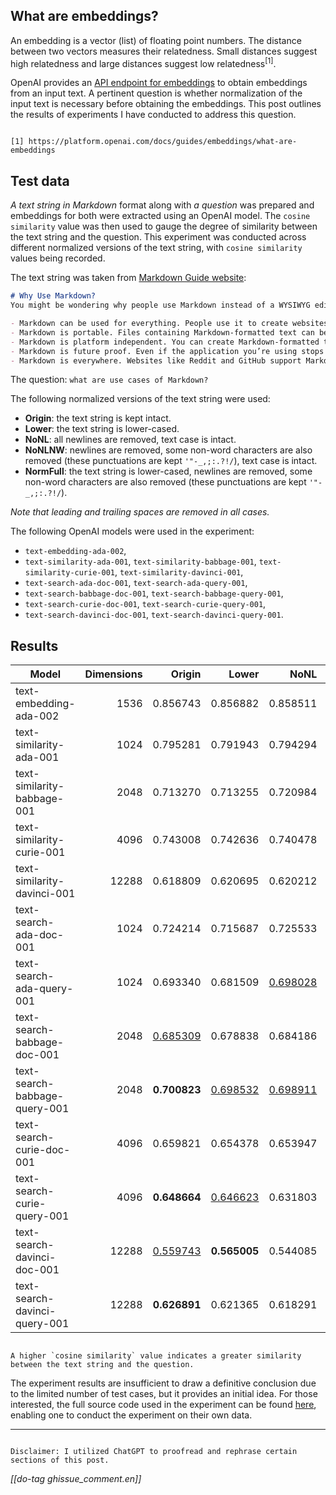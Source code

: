 ## What are embeddings?

An embedding is a vector (list) of floating point numbers. The distance between two vectors measures their relatedness. Small distances suggest high relatedness and large distances suggest low relatedness<sup>[1]</sup>.

OpenAI provides an [API endpoint for embeddings](https://platform.openai.com/docs/api-reference/embeddings) to obtain embeddings from an input text. A pertinent question is whether normalization of the input text is necessary before obtaining the embeddings. This post outlines the results of experiments I have conducted to address this question.

```bs-alert primary

[1] https://platform.openai.com/docs/guides/embeddings/what-are-embeddings
```

## Test data

_A text string in Markdown_ format along with _a question_ was prepared and embeddings for both were extracted using an OpenAI model. The `cosine similarity` value was then used to gauge the degree of similarity between the text string and the question. This experiment was conducted across different normalized versions of the text string, with `cosine similarity` values being recorded. 

The text string was taken from [Markdown Guide website](https://www.markdownguide.org/getting-started/#why-use-markdown):
```markdown
# Why Use Markdown?
You might be wondering why people use Markdown instead of a WYSIWYG editor. Why write with Markdown when you can press buttons in an interface to format your text? As it turns out, there are several reasons why people use Markdown instead of WYSIWYG editors.

- Markdown can be used for everything. People use it to create websites, documents, notes, books, presentations, email messages, and technical documentation.
- Markdown is portable. Files containing Markdown-formatted text can be opened using virtually any application. If you decide you don’t like the Markdown application you’re currently using, you can import your Markdown files into another Markdown application. That’s in stark contrast to word processing applications like Microsoft Word that lock your content into a proprietary file format.
- Markdown is platform independent. You can create Markdown-formatted text on any device running any operating system.
- Markdown is future proof. Even if the application you’re using stops working at some point in the future, you’ll still be able to read your Markdown-formatted text using a text editing application. This is an important consideration when it comes to books, university theses, and other milestone documents that need to be preserved indefinitely.
- Markdown is everywhere. Websites like Reddit and GitHub support Markdown, and lots of desktop and web-based applications support it.
```

The question: `what are use cases of Markdown?`

The following normalized versions of the text string were used:
- **Origin**: the text string is kept intact.
- **Lower**: the text string is lower-cased.
- **NoNL**: all newlines are removed, text case is intact.
- **NoNLNW**: newlines are removed, some non-word characters are also removed (these punctuations are kept <code>'"-_,;:.?!/</code>), text case is intact.
- **NormFull**: the text string is lower-cased, newlines are removed, some non-word characters are also removed (these punctuations are kept <code>'"-_,;:.?!/</code>).

_Note that leading and trailing spaces are removed in all cases._

The following OpenAI models were used in the experiment:
- `text-embedding-ada-002`,
- `text-similarity-ada-001`, `text-similarity-babbage-001`, `text-similarity-curie-001`, `text-similarity-davinci-001`,
- `text-search-ada-doc-001`, `text-search-ada-query-001`,
- `text-search-babbage-doc-001`, `text-search-babbage-query-001`,
- `text-search-curie-doc-001`, `text-search-curie-query-001`,
- `text-search-davinci-doc-001`, `text-search-davinci-query-001`.

## Results

|Model|Dimensions|Origin|Lower|NoNL|NoNLNW|NormFull|
|-----|---------:|-----:|----:|---:|-----:|-------:|
|<span class="text-nowrap text-info">        text-embedding-ada-002</span>|<span class="text-info"> 1536</span>|<span class="text-info">0.856743</span>|<span class="text-info">0.856882</span>|<span class="text-info">0.858511</span>|<span class="text-info">**0.863255**</span>|<span class="text-info"><u>0.862929</u></span>|
|<span class="text-nowrap">       text-similarity-ada-001</span>| 1024|0.795281|0.791943|0.794294|**0.799370**|<u>0.796414</u>|
|<span class="text-nowrap">   text-similarity-babbage-001</span>| 2048|0.713270|0.713255|0.720984|<u>0.725879</u>|**0.728990**|
|<span class="text-nowrap">     text-similarity-curie-001</span>| 4096|0.743008|0.742636|0.740478|<u>0.744563</u>|**0.746377**|
|<span class="text-nowrap">   text-similarity-davinci-001</span>|12288|0.618809|0.620695|0.620212|<u>0.622371</u>|**0.627889**|
|<span class="text-nowrap">       text-search-ada-doc-001</span>| 1024|0.724214|0.715687|0.725533|**0.732543**|<u>0.726148</u>|
|<span class="text-nowrap">     text-search-ada-query-001</span>| 1024|0.693340|0.681509|<u>0.698028</u>|**0.703483**|0.690489|
|<span class="text-nowrap">   text-search-babbage-doc-001</span>| 2048|<u>0.685309</u>|0.678838|0.684186|**0.686690**|**0.686815**|
|<span class="text-nowrap"> text-search-babbage-query-001</span>| 2048|**0.700823**|<u>0.698532</u>|<u>0.698911</u>|0.697156|<u>0.698270</u>|
|<span class="text-nowrap">     text-search-curie-doc-001</span>| 4096|0.659821|0.654378|0.653947|<u>0.661894</u>|**0.662608**|
|<span class="text-nowrap">   text-search-curie-query-001</span>| 4096|**0.648664**|<u>0.646623</u>|0.631803|0.628487|0.636617|
|<span class="text-nowrap">   text-search-davinci-doc-001</span>|12288|<u>0.559743</u>|**0.565005**|0.544085|0.546072|0.557400|
|<span class="text-nowrap"> text-search-davinci-query-001</span>|12288|**0.626891**|0.621365|0.618291|0.613500|<u>0.622472</u>|

```bs-alert info

A higher `cosine similarity` value indicates a greater similarity between the text string and the question.
```

The experiment results are insufficient to draw a definitive conclusion due to the limited number of test cases, but it provides an initial idea. For those interested, the full source code used in the experiment can be found [here](https://gist.github.com/btnguyen2k/2d418b899a3673cd7b10c68ab39075db), enabling one to conduct the experiment on their own data.

<hr/>

```bs-alert warning

Disclaimer: I utilized ChatGPT to proofread and rephrase certain sections of this post.
```

_[[do-tag ghissue_comment.en]]_
